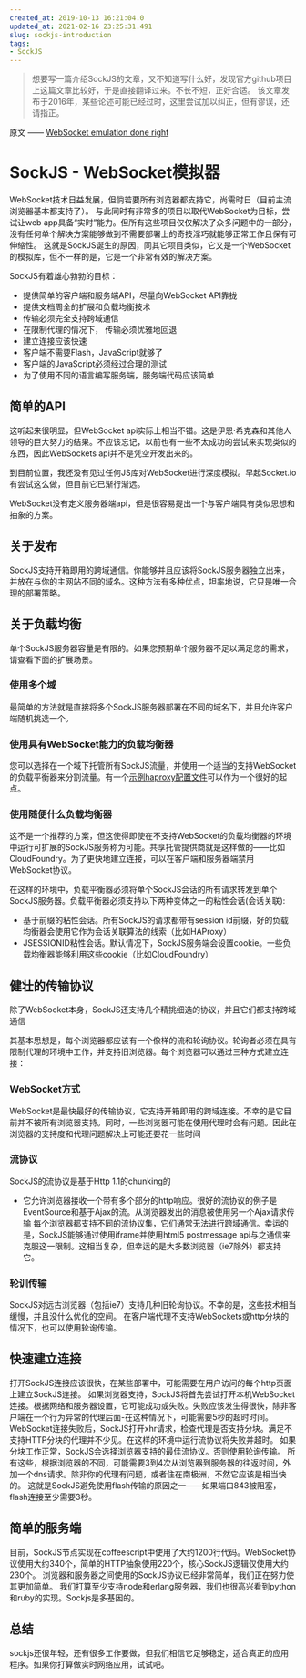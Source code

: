 ```yaml
---
created_at: 2019-10-13 16:21:04.0
updated_at: 2021-02-16 23:25:31.491
slug: sockjs-introduction
tags: 
- SockJS
---
```




> 想要写一篇介绍SockJS的文章，又不知道写什么好，发现官方github项目上这篇文章比较好，于是直接翻译过来。不长不短，正好合适。
> 该文章发布于2016年，某些论述可能已经过时，这里尝试加以纠正，但有谬误，还请指正。
<!-- more -->

原文 —— [WebSocket emulation done right](https://github.com/sockjs/sockjs-client/wiki/%5BArticle%5D-SockJS:-WebSocket-emulation-done-right)

# SockJS - WebSocket模拟器

WebSocket技术日益发展，但倘若要所有浏览器都支持它，尚需时日（目前主流浏览器基本都支持了）。
与此同时有非常多的项目以取代WebSocket为目标，尝试让web app具备“实时”能力。但所有这些项目仅仅解决了众多问题中的一部分，没有任何单个解决方案能够做到不需要部署上的奇技淫巧就能够正常工作且保有可伸缩性。
这就是SockJS诞生的原因，同其它项目类似，它又是一个WebSocket的模拟库，但不一样的是，它是一个非常有效的解决方案。

SockJS有着雄心勃勃的目标：
- 提供简单的客户端和服务端API，尽量向WebSocket API靠拢
- 提供文档周全的扩展和负载均衡技术
- 传输必须完全支持跨域通信
- 在限制代理的情况下， 传输必须优雅地回退
- 建立连接应该快速
- 客户端不需要Flash，JavaScript就够了
- 客户端的JavaScript必须经过合理的测试
- 为了使用不同的语言编写服务端，服务端代码应该简单

## 简单的API

这听起来很明显，但WebSocket api实际上相当不错。这是伊恩·希克森和其他人领导的巨大努力的结果。不应该忘记，以前也有一些不太成功的尝试来实现类似的东西，因此WebSockets api并不是凭空开发出来的。

到目前位置，我还没有见过任何JS库对WebSocket进行深度模拟。早起Socket.io有尝试这么做，但目前它已渐行渐远。

WebSocket没有定义服务器端api，但是很容易提出一个与客户端具有类似思想和抽象的方案。

## 关于发布

SockJS支持开箱即用的跨域通信。你能够并且应该将SockJS服务器独立出来，并放在与你的主网站不同的域名。这种方法有多种优点，坦率地说，它只是唯一合理的部署策略。

## 关于负载均衡

单个SockJS服务器容量是有限的。如果您预期单个服务器不足以满足您的需求，请查看下面的扩展场景。

### 使用多个域

最简单的方法就是直接将多个SockJS服务器部署在不同的域名下，并且允许客户端随机挑选一个。

### 使用具有WebSocket能力的负载均衡器

您可以选择在一个域下托管所有SockJS流量，并使用一个适当的支持WebSocket的负载平衡器来分割流量。有一个[示例haproxy配置文件](https://github.com/SockJS/SockJS-node/blob/master/examples/haproxy.cfg)可以作为一个很好的起点。

### 使用随便什么负载均衡器

这不是一个推荐的方案，但这使得即使在不支持WebSocket的负载均衡器的环境中运行可扩展的SockJS服务称为可能。共享托管提供商就是这样做的——比如CloudFoundry。为了更快地建立连接，可以在客户端和服务器端禁用WebSocket协议。

在这样的环境中，负载平衡器必须将单个SockJS会话的所有请求转发到单个SockJS服务器。负载平衡器必须支持以下两种变体之一的粘性会话(会话关联):
- 基于前缀的粘性会话。所有SockJS的请求都带有session id前缀，好的负载均衡器会使用它作为会话关联算法的线索（比如HAProxy）
- JSESSIONID粘性会话。默认情况下，SockJS服务端会设置cookie。一些负载均衡器能够利用这些cookie（比如CloudFoundry）

## 健壮的传输协议

除了WebSocket本身，SockJS还支持几个精挑细选的协议，并且它们都支持跨域通信

其基本思想是，每个浏览器都应该有一个像样的流和轮询协议。轮询者必须在具有限制代理的环境中工作，并支持旧浏览器。每个浏览器可以通过三种方式建立连接：

### WebSocket方式

WebSocket是最快最好的传输协议，它支持开箱即用的跨域连接。不幸的是它目前并不被所有浏览器支持。同时，一些浏览器可能在使用代理时会有问题。因此在浏览器的支持度和代理问题解决上可能还要花一些时间

### 流协议

SockJS的流协议是基于Http 1.1的chunking的
- 它允许浏览器接收一个带有多个部分的http响应。很好的流协议的例子是EventSource和基于Ajax的流。从浏览器发出的消息被使用另一个Ajax请求传输
每个浏览器都支持不同的流协议集，它们通常无法进行跨域通信。幸运的是，SockJS能够通过使用iframe并使用html5 postmessage api与之通信来克服这一限制。这相当复杂，但幸运的是大多数浏览器（ie7除外）都支持它。

### 轮训传输

SockJS对远古浏览器（包括ie7）支持几种旧轮询协议。不幸的是，这些技术相当缓慢，并且没什么优化的空间。
在客户端代理不支持WebSockets或http分块的情况下，也可以使用轮询传输。

## 快速建立连接

打开SockJS连接应该很快，在某些部署中，可能需要在用户访问的每个http页面上建立SockJS连接。
如果浏览器支持，SockJS将首先尝试打开本机WebSocket连接。根据网络和服务器设置，它可能成功或失败。失败应该发生得很快，除非客户端在一个行为异常的代理后面-在这种情况下，可能需要5秒的超时时间。
WebSocket连接失败后，SockJS打开xhr请求，检查代理是否支持分块。满足不支持HTTP分块的代理并不少见。在这样的环境中运行流协议将失败并超时。
如果分块工作正常，SockJS会选择浏览器支持的最佳流协议。否则使用轮询传输。
所有这些，根据浏览器的不同，可能需要3到4次从浏览器到服务器的往返时间，外加一个dns请求。除非你的代理有问题，或者住在南极洲，不然它应该是相当快的。
这就是SockJS避免使用flash传输的原因之一——如果端口843被阻塞，flash连接至少需要3秒。

## 简单的服务端
目前，SockJS节点实现在coffeescript中使用了大约1200行代码。WebSocket协议使用大约340个，简单的HTTP抽象使用220个，核心SockJS逻辑仅使用大约230个。
浏览器和服务器之间使用的SockJS协议已经非常简单，我们正在努力使其更加简单。
我们打算至少支持node和erlang服务器，我们也很高兴看到python和ruby的实现。Sockjs是多基因的。

## 总结
sockjs还很年轻，还有很多工作要做，但我们相信它足够稳定，适合真正的应用程序。如果你打算做实时网络应用，试试吧。